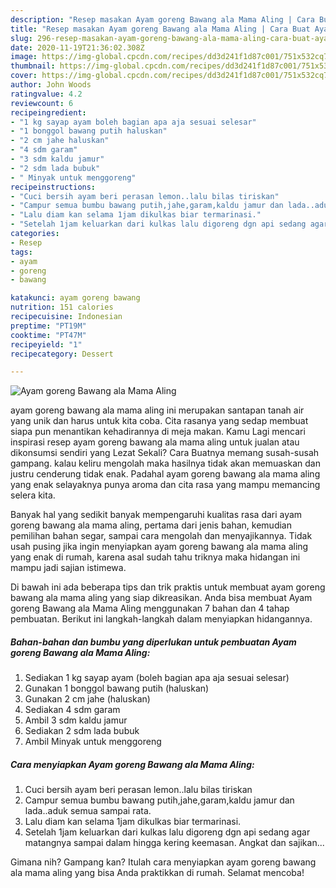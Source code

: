 ```yaml
---
description: "Resep masakan Ayam goreng Bawang ala Mama Aling | Cara Buat Ayam goreng Bawang ala Mama Aling Yang Lezat"
title: "Resep masakan Ayam goreng Bawang ala Mama Aling | Cara Buat Ayam goreng Bawang ala Mama Aling Yang Lezat"
slug: 296-resep-masakan-ayam-goreng-bawang-ala-mama-aling-cara-buat-ayam-goreng-bawang-ala-mama-aling-yang-lezat
date: 2020-11-19T21:36:02.308Z
image: https://img-global.cpcdn.com/recipes/dd3d241f1d87c001/751x532cq70/ayam-goreng-bawang-ala-mama-aling-foto-resep-utama.jpg
thumbnail: https://img-global.cpcdn.com/recipes/dd3d241f1d87c001/751x532cq70/ayam-goreng-bawang-ala-mama-aling-foto-resep-utama.jpg
cover: https://img-global.cpcdn.com/recipes/dd3d241f1d87c001/751x532cq70/ayam-goreng-bawang-ala-mama-aling-foto-resep-utama.jpg
author: John Woods
ratingvalue: 4.2
reviewcount: 6
recipeingredient:
- "1 kg sayap ayam boleh bagian apa aja sesuai selesar"
- "1 bonggol bawang putih haluskan"
- "2 cm jahe haluskan"
- "4 sdm garam"
- "3 sdm kaldu jamur"
- "2 sdm lada bubuk"
- " Minyak untuk menggoreng"
recipeinstructions:
- "Cuci bersih ayam beri perasan lemon..lalu bilas tiriskan"
- "Campur semua bumbu bawang putih,jahe,garam,kaldu jamur dan lada..aduk semua sampai rata."
- "Lalu diam kan selama 1jam dikulkas biar termarinasi."
- "Setelah 1jam keluarkan dari kulkas lalu digoreng dgn api sedang agar matangnya sampai dalam hingga kering keemasan. Angkat dan sajikan..."
categories:
- Resep
tags:
- ayam
- goreng
- bawang

katakunci: ayam goreng bawang 
nutrition: 151 calories
recipecuisine: Indonesian
preptime: "PT19M"
cooktime: "PT47M"
recipeyield: "1"
recipecategory: Dessert

---
```



![Ayam goreng Bawang ala Mama Aling](https://img-global.cpcdn.com/recipes/dd3d241f1d87c001/751x532cq70/ayam-goreng-bawang-ala-mama-aling-foto-resep-utama.jpg)


ayam goreng bawang ala mama aling ini merupakan santapan tanah air yang unik dan harus untuk kita coba. Cita rasanya yang sedap membuat siapa pun menantikan kehadirannya di meja makan.
Kamu Lagi mencari inspirasi resep ayam goreng bawang ala mama aling untuk jualan atau dikonsumsi sendiri yang Lezat Sekali? Cara Buatnya memang susah-susah gampang. kalau keliru mengolah maka hasilnya tidak akan memuaskan dan justru cenderung tidak enak. Padahal ayam goreng bawang ala mama aling yang enak selayaknya punya aroma dan cita rasa yang mampu memancing selera kita.

Banyak hal yang sedikit banyak mempengaruhi kualitas rasa dari ayam goreng bawang ala mama aling, pertama dari jenis bahan, kemudian pemilihan bahan segar, sampai cara mengolah dan menyajikannya. Tidak usah pusing jika ingin menyiapkan ayam goreng bawang ala mama aling yang enak di rumah, karena asal sudah tahu triknya maka hidangan ini mampu jadi sajian istimewa.




Di bawah ini ada beberapa tips dan trik praktis untuk membuat ayam goreng bawang ala mama aling yang siap dikreasikan. Anda bisa membuat Ayam goreng Bawang ala Mama Aling menggunakan 7 bahan dan 4 tahap pembuatan. Berikut ini langkah-langkah dalam menyiapkan hidangannya.

<!--inarticleads1-->

##### Bahan-bahan dan bumbu yang diperlukan untuk pembuatan Ayam goreng Bawang ala Mama Aling:

1. Sediakan 1 kg sayap ayam (boleh bagian apa aja sesuai selesar)
1. Gunakan 1 bonggol bawang putih (haluskan)
1. Gunakan 2 cm jahe (haluskan)
1. Sediakan 4 sdm garam
1. Ambil 3 sdm kaldu jamur
1. Sediakan 2 sdm lada bubuk
1. Ambil  Minyak untuk menggoreng




<!--inarticleads2-->

##### Cara menyiapkan Ayam goreng Bawang ala Mama Aling:

1. Cuci bersih ayam beri perasan lemon..lalu bilas tiriskan
1. Campur semua bumbu bawang putih,jahe,garam,kaldu jamur dan lada..aduk semua sampai rata.
1. Lalu diam kan selama 1jam dikulkas biar termarinasi.
1. Setelah 1jam keluarkan dari kulkas lalu digoreng dgn api sedang agar matangnya sampai dalam hingga kering keemasan. Angkat dan sajikan...




Gimana nih? Gampang kan? Itulah cara menyiapkan ayam goreng bawang ala mama aling yang bisa Anda praktikkan di rumah. Selamat mencoba!

